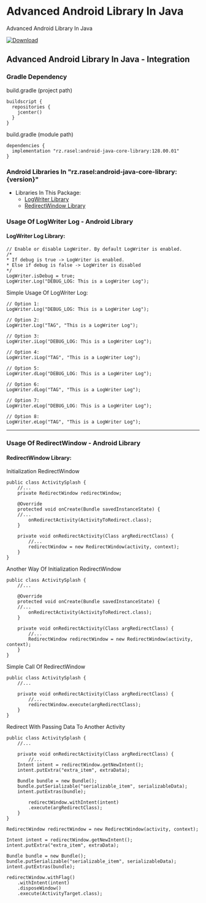 # Advanced Android Library In Java
Advanced Android Library In Java

[ ![Download](https://api.bintray.com/packages/rzrasel/android-java-core-library-center/android-core-library/images/download.svg) ](https://bintray.com/rzrasel/android-java-core-library-center/android-core-library/_latestVersion)

## Advanced Android Library In Java - Integration
### Gradle Dependency
build.gradle (project path)  
```groovy_project_path 
buildscript {  
  repositories {
    jcenter()
  }
}  
```  
build.gradle (module path)
```groovy_android_gradle_dependency
dependencies {  
  implementation "rz.rasel:android-java-core-library:128.00.01"
}
```

### Android Libraries In "rz.rasel:android-java-core-library:{version}"
* Libraries In This Package:
    * [LogWriter Library](#logwriter-log-library "Goto #logwriter-log-library")
	* [RedirectWindow Library](#redirectwindow-library "Goto #redirectwindow-library")

### Usage Of LogWriter Log - Android Library
#### LogWriter Log Library:
```log_writer_log_001
// Enable or disable LogWriter. By default LogWriter is enabled.
/*
* If debug is true -> LogWriter is enabled.
* Else if debug is false -> LogWriter is disabled
*/
LogWriter.isDebug = true;
LogWriter.Log("DEBUG_LOG: This is a LogWriter Log");
```

Simple Usage Of LogWriter Log:
```log_writer_log_002
// Option 1:
LogWriter.Log("DEBUG_LOG: This is a LogWriter Log");

// Option 2:
LogWriter.Log("TAG", "This is a LogWriter Log");

// Option 3:
LogWriter.iLog("DEBUG_LOG: This is a LogWriter Log");

// Option 4:
LogWriter.iLog("TAG", "This is a LogWriter Log");

// Option 5:
LogWriter.dLog("DEBUG_LOG: This is a LogWriter Log");

// Option 6:
LogWriter.dLog("TAG", "This is a LogWriter Log");

// Option 7:
LogWriter.eLog("DEBUG_LOG: This is a LogWriter Log");

// Option 8:
LogWriter.eLog("TAG", "This is a LogWriter Log");
```

- - - -

### Usage Of RedirectWindow - Android Library
#### RedirectWindow Library:
Initialization RedirectWindow
```redirect_window_001
public class ActivitySplash {
    //...
    private RedirectWindow redirectWindow;

    @Override
    protected void onCreate(Bundle savedInstanceState) {
	//...
        onRedirectActivity(ActivityToRedirect.class);
    }

    private void onRedirectActivity(Class argRedirectClass) {
        //...
        redirectWindow = new RedirectWindow(activity, context);
    }
}
```
Another Way Of Initialization RedirectWindow
```redirect_window_002
public class ActivitySplash {
    //...

    @Override
    protected void onCreate(Bundle savedInstanceState) {
	//...
        onRedirectActivity(ActivityToRedirect.class);
    }

    private void onRedirectActivity(Class argRedirectClass) {
        //...
        RedirectWindow redirectWindow = new RedirectWindow(activity, context);
    }
}
```
Simple Call Of RedirectWindow
```redirect_window_003
public class ActivitySplash {
    //...

    private void onRedirectActivity(Class argRedirectClass) {
        //...
        redirectWindow.execute(argRedirectClass);
    }
}
```
Redirect With Passing Data To Another Activity
```redirect_window_004
public class ActivitySplash {
    //...

    private void onRedirectActivity(Class argRedirectClass) {
        //...
	Intent intent = redirectWindow.getNewIntent();
	intent.putExtra("extra_item", extraData);

	Bundle bundle = new Bundle();
	bundle.putSerializable("serializable_item", serializableData);
	intent.putExtras(bundle);
		
        redirectWindow.withIntent(intent)
		.execute(argRedirectClass);
    }
}
```
```redirect_window_005
RedirectWindow redirectWindow = new RedirectWindow(activity, context);

Intent intent = redirectWindow.getNewIntent();
intent.putExtra("extra_item", extraData);

Bundle bundle = new Bundle();
bundle.putSerializable("serializable_item", serializableData);
intent.putExtras(bundle);

redirectWindow.withFlag()
	.withIntent(intent)
	.disposeWindow()
	.execute(ActivityTarget.class);
```

